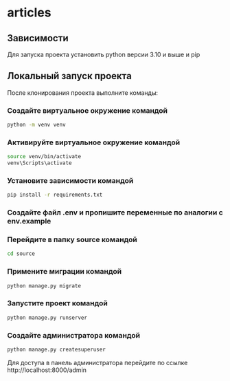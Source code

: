 # articles

## Зависимости

Для запуска проекта установить python версии 3.10 и выше и pip

## Локальный запуск проекта

После клонирования проекта выполните команды:

### Создайте виртуальное окружение командой
```bash
python -m venv venv
```

### Активируйте виртуальное окружение командой
```bash
source venv/bin/activate
venv\Scripts\activate
```

### Установите зависимости командой
```bash
pip install -r requirements.txt
```

### Создайте файл .env и пропишите переменные по аналогии с env.example

### Перейдите в папку source командой
```bash
cd source
```

### Примените миграции командой
```bash
python manage.py migrate
```

### Запустите проект командой
```bash
python manage.py runserver
```

### Создайте администратора командой
```bash
python manage.py createsuperuser
```

Для доступа в панель администратора перейдите по ссылке http://localhost:8000/admin
